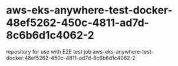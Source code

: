 # aws-eks-anywhere-test-docker-48ef5262-450c-4811-ad7d-8c6b6d1c4062-2
repository for use with E2E test job aws-eks-anywhere-test-docker:48ef5262-450c-4811-ad7d-8c6b6d1c4062-2
